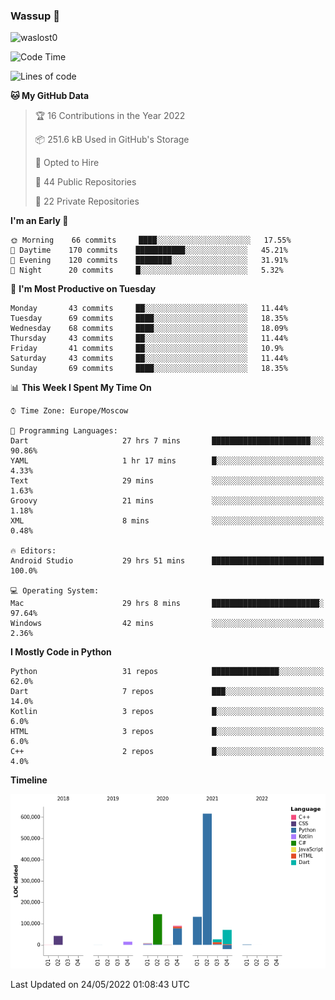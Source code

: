 ### Wassup 👋

<p align="left"> <img src="https://komarev.com/ghpvc/?username=waslost0" alt="waslost0" /></p>

<!--START_SECTION:waka-->
![Code Time](http://img.shields.io/badge/Code%20Time-0%20secs-blue)

![Lines of code](https://img.shields.io/badge/From%20Hello%20World%20I%27ve%20Written-1%20Million%20lines%20of%20code-blue)

**🐱 My GitHub Data** 

> 🏆 16 Contributions in the Year 2022
 > 
> 📦 251.6 kB Used in GitHub's Storage 
 > 
> 💼 Opted to Hire
 > 
> 📜 44 Public Repositories 
 > 
> 🔑 22 Private Repositories  
 > 
**I'm an Early 🐤** 

```text
🌞 Morning    66 commits     ████░░░░░░░░░░░░░░░░░░░░░   17.55% 
🌆 Daytime    170 commits    ███████████░░░░░░░░░░░░░░   45.21% 
🌃 Evening    120 commits    ████████░░░░░░░░░░░░░░░░░   31.91% 
🌙 Night      20 commits     █░░░░░░░░░░░░░░░░░░░░░░░░   5.32%

```
📅 **I'm Most Productive on Tuesday** 

```text
Monday       43 commits     ██░░░░░░░░░░░░░░░░░░░░░░░   11.44% 
Tuesday      69 commits     ████░░░░░░░░░░░░░░░░░░░░░   18.35% 
Wednesday    68 commits     ████░░░░░░░░░░░░░░░░░░░░░   18.09% 
Thursday     43 commits     ██░░░░░░░░░░░░░░░░░░░░░░░   11.44% 
Friday       41 commits     ██░░░░░░░░░░░░░░░░░░░░░░░   10.9% 
Saturday     43 commits     ██░░░░░░░░░░░░░░░░░░░░░░░   11.44% 
Sunday       69 commits     ████░░░░░░░░░░░░░░░░░░░░░   18.35%

```


📊 **This Week I Spent My Time On** 

```text
⌚︎ Time Zone: Europe/Moscow

💬 Programming Languages: 
Dart                     27 hrs 7 mins       ██████████████████████░░░   90.86% 
YAML                     1 hr 17 mins        █░░░░░░░░░░░░░░░░░░░░░░░░   4.33% 
Text                     29 mins             ░░░░░░░░░░░░░░░░░░░░░░░░░   1.63% 
Groovy                   21 mins             ░░░░░░░░░░░░░░░░░░░░░░░░░   1.18% 
XML                      8 mins              ░░░░░░░░░░░░░░░░░░░░░░░░░   0.48%

🔥 Editors: 
Android Studio           29 hrs 51 mins      █████████████████████████   100.0%

💻 Operating System: 
Mac                      29 hrs 8 mins       ████████████████████████░   97.64% 
Windows                  42 mins             ░░░░░░░░░░░░░░░░░░░░░░░░░   2.36%

```

**I Mostly Code in Python** 

```text
Python                   31 repos            ███████████████░░░░░░░░░░   62.0% 
Dart                     7 repos             ███░░░░░░░░░░░░░░░░░░░░░░   14.0% 
Kotlin                   3 repos             █░░░░░░░░░░░░░░░░░░░░░░░░   6.0% 
HTML                     3 repos             █░░░░░░░░░░░░░░░░░░░░░░░░   6.0% 
C++                      2 repos             █░░░░░░░░░░░░░░░░░░░░░░░░   4.0%

```


**Timeline**

![Chart not found](https://raw.githubusercontent.com/waslost0/waslost0/master/charts/bar_graph.png) 


 Last Updated on 24/05/2022 01:08:43 UTC
<!--END_SECTION:waka-->

